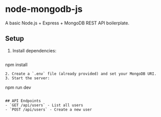 # node-mongodb-js

A basic Node.js + Express + MongoDB REST API boilerplate.

## Setup

1. Install dependencies:
   ```
npm install
   ```
2. Create a `.env` file (already provided) and set your MongoDB URI.
3. Start the server:
   ```
npm run dev
   ```

## API Endpoints
- `GET /api/users` - List all users
- `POST /api/users` - Create a new user
